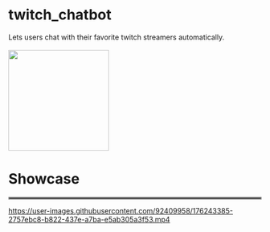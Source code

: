 # twitch_chatbot
Lets users chat with their favorite twitch streamers automatically.
<br>
<br>
<img src="https://blog.twitch.tv/assets/uploads/generic-email-header-1.jpg" width="200">
# Showcase
 <hr style="border:2px solid gray"> </hr>
 
 https://user-images.githubusercontent.com/92409958/176243385-2757ebc8-b822-437e-a7ba-e5ab305a3f53.mp4
